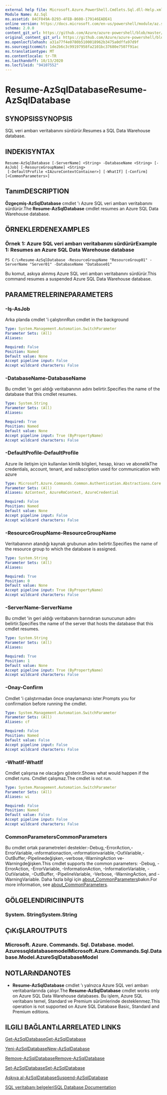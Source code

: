 ```yaml
---
external help file: Microsoft.Azure.PowerShell.Cmdlets.Sql.dll-Help.xml
Module Name: Az.Sql
ms.assetid: 84CF049A-D293-4FEB-8608-179146EADE41
online version: https://docs.microsoft.com/en-us/powershell/module/az.sql/resume-azsqldatabase
schema: 2.0.0
content_git_url: https://github.com/Azure/azure-powershell/blob/master/src/Sql/Sql/help/Resume-AzSqlDatabase.md
original_content_git_url: https://github.com/Azure/azure-powershell/blob/master/src/Sql/Sql/help/Resume-AzSqlDatabase.md
ms.openlocfilehash: a31a77f4e0780b5100018962b3475a0dffa97d9f
ms.sourcegitcommit: 1de2b6c3c99197958fa2101bc37680e7507f91ac
ms.translationtype: MT
ms.contentlocale: tr-TR
ms.lasthandoff: 10/13/2020
ms.locfileid: "94107552"
---
```

# <span data-ttu-id="8ce7e-101">Resume-AzSqlDatabase</span><span class="sxs-lookup"><span data-stu-id="8ce7e-101">Resume-AzSqlDatabase</span></span>

## <span data-ttu-id="8ce7e-102">SYNOPSIS</span><span class="sxs-lookup"><span data-stu-id="8ce7e-102">SYNOPSIS</span></span>
<span data-ttu-id="8ce7e-103">SQL veri ambarı veritabanını sürdürür.</span><span class="sxs-lookup"><span data-stu-id="8ce7e-103">Resumes a SQL Data Warehouse database.</span></span>

## <span data-ttu-id="8ce7e-104">INDEKI</span><span class="sxs-lookup"><span data-stu-id="8ce7e-104">SYNTAX</span></span>

```
Resume-AzSqlDatabase [-ServerName] <String> -DatabaseName <String> [-AsJob] [-ResourceGroupName] <String>
 [-DefaultProfile <IAzureContextContainer>] [-WhatIf] [-Confirm] [<CommonParameters>]
```

## <span data-ttu-id="8ce7e-105">Tanım</span><span class="sxs-lookup"><span data-stu-id="8ce7e-105">DESCRIPTION</span></span>
<span data-ttu-id="8ce7e-106">**Özgeçmiş-AzSqlDatabase** cmdlet 'ı Azure SQL veri ambarı veritabanını sürdürür.</span><span class="sxs-lookup"><span data-stu-id="8ce7e-106">The **Resume-AzSqlDatabase** cmdlet resumes an Azure SQL Data Warehouse database.</span></span>

## <span data-ttu-id="8ce7e-107">ÖRNEKLERDEN</span><span class="sxs-lookup"><span data-stu-id="8ce7e-107">EXAMPLES</span></span>

### <span data-ttu-id="8ce7e-108">Örnek 1: Azure SQL veri ambarı veritabanını sürdürür</span><span class="sxs-lookup"><span data-stu-id="8ce7e-108">Example 1: Resumes an Azure SQL Data Warehouse database</span></span>
```
PS C:\>Resume-AzSqlDatabase -ResourceGroupName "ResourceGroup01" -ServerName "Server01" -DatabaseName "Database01"
```

<span data-ttu-id="8ce7e-109">Bu komut, askıya alınmış Azure SQL veri ambarı veritabanını sürdürür.</span><span class="sxs-lookup"><span data-stu-id="8ce7e-109">This command resumes a suspended Azure SQL Data Warehouse database.</span></span>

## <span data-ttu-id="8ce7e-110">PARAMETRELERINE</span><span class="sxs-lookup"><span data-stu-id="8ce7e-110">PARAMETERS</span></span>

### <span data-ttu-id="8ce7e-111">-Iş</span><span class="sxs-lookup"><span data-stu-id="8ce7e-111">-AsJob</span></span>
<span data-ttu-id="8ce7e-112">Arka planda cmdlet 'i çalıştırın</span><span class="sxs-lookup"><span data-stu-id="8ce7e-112">Run cmdlet in the background</span></span>

```yaml
Type: System.Management.Automation.SwitchParameter
Parameter Sets: (All)
Aliases:

Required: False
Position: Named
Default value: None
Accept pipeline input: False
Accept wildcard characters: False
```

### <span data-ttu-id="8ce7e-113">-DatabaseName</span><span class="sxs-lookup"><span data-stu-id="8ce7e-113">-DatabaseName</span></span>
<span data-ttu-id="8ce7e-114">Bu cmdlet 'in geri aldığı veritabanının adını belirtir.</span><span class="sxs-lookup"><span data-stu-id="8ce7e-114">Specifies the name of the database that this cmdlet resumes.</span></span>

```yaml
Type: System.String
Parameter Sets: (All)
Aliases:

Required: True
Position: Named
Default value: None
Accept pipeline input: True (ByPropertyName)
Accept wildcard characters: False
```

### <span data-ttu-id="8ce7e-115">-DefaultProfile</span><span class="sxs-lookup"><span data-stu-id="8ce7e-115">-DefaultProfile</span></span>
<span data-ttu-id="8ce7e-116">Azure ile iletişim için kullanılan kimlik bilgileri, hesap, kiracı ve abonelik</span><span class="sxs-lookup"><span data-stu-id="8ce7e-116">The credentials, account, tenant, and subscription used for communication with azure</span></span>

```yaml
Type: Microsoft.Azure.Commands.Common.Authentication.Abstractions.Core.IAzureContextContainer
Parameter Sets: (All)
Aliases: AzContext, AzureRmContext, AzureCredential

Required: False
Position: Named
Default value: None
Accept pipeline input: False
Accept wildcard characters: False
```

### <span data-ttu-id="8ce7e-117">-ResourceGroupName</span><span class="sxs-lookup"><span data-stu-id="8ce7e-117">-ResourceGroupName</span></span>
<span data-ttu-id="8ce7e-118">Veritabanının atandığı kaynak grubunun adını belirtir.</span><span class="sxs-lookup"><span data-stu-id="8ce7e-118">Specifies the name of the resource group to which the database is assigned.</span></span>

```yaml
Type: System.String
Parameter Sets: (All)
Aliases:

Required: True
Position: 0
Default value: None
Accept pipeline input: True (ByPropertyName)
Accept wildcard characters: False
```

### <span data-ttu-id="8ce7e-119">-ServerName</span><span class="sxs-lookup"><span data-stu-id="8ce7e-119">-ServerName</span></span>
<span data-ttu-id="8ce7e-120">Bu cmdlet 'in geri aldığı veritabanını barındıran sunucunun adını belirtir.</span><span class="sxs-lookup"><span data-stu-id="8ce7e-120">Specifies the name of the server that hosts the database that this cmdlet resumes.</span></span>

```yaml
Type: System.String
Parameter Sets: (All)
Aliases:

Required: True
Position: 1
Default value: None
Accept pipeline input: True (ByPropertyName)
Accept wildcard characters: False
```

### <span data-ttu-id="8ce7e-121">-Onay</span><span class="sxs-lookup"><span data-stu-id="8ce7e-121">-Confirm</span></span>
<span data-ttu-id="8ce7e-122">Cmdlet 'i çalıştırmadan önce onaylamanızı ister.</span><span class="sxs-lookup"><span data-stu-id="8ce7e-122">Prompts you for confirmation before running the cmdlet.</span></span>

```yaml
Type: System.Management.Automation.SwitchParameter
Parameter Sets: (All)
Aliases: cf

Required: False
Position: Named
Default value: False
Accept pipeline input: False
Accept wildcard characters: False
```

### <span data-ttu-id="8ce7e-123">-WhatIf</span><span class="sxs-lookup"><span data-stu-id="8ce7e-123">-WhatIf</span></span>
<span data-ttu-id="8ce7e-124">Cmdlet çalışırsa ne olacağını gösterir.</span><span class="sxs-lookup"><span data-stu-id="8ce7e-124">Shows what would happen if the cmdlet runs.</span></span>
<span data-ttu-id="8ce7e-125">Cmdlet çalışmaz.</span><span class="sxs-lookup"><span data-stu-id="8ce7e-125">The cmdlet is not run.</span></span>

```yaml
Type: System.Management.Automation.SwitchParameter
Parameter Sets: (All)
Aliases: wi

Required: False
Position: Named
Default value: False
Accept pipeline input: False
Accept wildcard characters: False
```

### <span data-ttu-id="8ce7e-126">CommonParameters</span><span class="sxs-lookup"><span data-stu-id="8ce7e-126">CommonParameters</span></span>
<span data-ttu-id="8ce7e-127">Bu cmdlet ortak parametreleri destekler:-Debug,-ErrorAction,-ErrorVariable,-ınformationaction,-ınformationvariable,-OutVariable,-OutBuffer,-Pipelinedeğişken,-verbose,-WarningAction ve-Warningdeğişken.</span><span class="sxs-lookup"><span data-stu-id="8ce7e-127">This cmdlet supports the common parameters: -Debug, -ErrorAction, -ErrorVariable, -InformationAction, -InformationVariable, -OutVariable, -OutBuffer, -PipelineVariable, -Verbose, -WarningAction, and -WarningVariable.</span></span> <span data-ttu-id="8ce7e-128">Daha fazla bilgi için [about_CommonParameters](http://go.microsoft.com/fwlink/?LinkID=113216)bakın.</span><span class="sxs-lookup"><span data-stu-id="8ce7e-128">For more information, see [about_CommonParameters](http://go.microsoft.com/fwlink/?LinkID=113216).</span></span>

## <span data-ttu-id="8ce7e-129">GÖLGELENDIRICI</span><span class="sxs-lookup"><span data-stu-id="8ce7e-129">INPUTS</span></span>

### <span data-ttu-id="8ce7e-130">System. String</span><span class="sxs-lookup"><span data-stu-id="8ce7e-130">System.String</span></span>

## <span data-ttu-id="8ce7e-131">ÇıKıŞLAR</span><span class="sxs-lookup"><span data-stu-id="8ce7e-131">OUTPUTS</span></span>

### <span data-ttu-id="8ce7e-132">Microsoft. Azure. Commands. Sql. Database. model. Azuressqldatabasemodel</span><span class="sxs-lookup"><span data-stu-id="8ce7e-132">Microsoft.Azure.Commands.Sql.Database.Model.AzureSqlDatabaseModel</span></span>

## <span data-ttu-id="8ce7e-133">NOTLARıNDA</span><span class="sxs-lookup"><span data-stu-id="8ce7e-133">NOTES</span></span>
* <span data-ttu-id="8ce7e-134">**Resume-AzSqlDatabase** cmdlet 'ı yalnızca Azure SQL veri ambarı veritabanlarında çalışır.</span><span class="sxs-lookup"><span data-stu-id="8ce7e-134">The **Resume-AzSqlDatabase** cmdlet works only on Azure SQL Data Warehouse databases.</span></span> <span data-ttu-id="8ce7e-135">Bu işlem, Azure SQL veritabanı temel, Standard ve Premium sürümlerinde desteklenmez.</span><span class="sxs-lookup"><span data-stu-id="8ce7e-135">This operation is not supported on Azure SQL Database Basic, Standard and Premium editions.</span></span>

## <span data-ttu-id="8ce7e-136">ILGILI BAĞLANTıLAR</span><span class="sxs-lookup"><span data-stu-id="8ce7e-136">RELATED LINKS</span></span>

[<span data-ttu-id="8ce7e-137">Get-AzSqlDatabase</span><span class="sxs-lookup"><span data-stu-id="8ce7e-137">Get-AzSqlDatabase</span></span>](./Get-AzSqlDatabase.md)

[<span data-ttu-id="8ce7e-138">Yeni-AzSqlDatabase</span><span class="sxs-lookup"><span data-stu-id="8ce7e-138">New-AzSqlDatabase</span></span>](./New-AzSqlDatabase.md)

[<span data-ttu-id="8ce7e-139">Remove-AzSqlDatabase</span><span class="sxs-lookup"><span data-stu-id="8ce7e-139">Remove-AzSqlDatabase</span></span>](./Remove-AzSqlDatabase.md)

[<span data-ttu-id="8ce7e-140">Set-AzSqlDatabase</span><span class="sxs-lookup"><span data-stu-id="8ce7e-140">Set-AzSqlDatabase</span></span>](./Set-AzSqlDatabase.md)

[<span data-ttu-id="8ce7e-141">Askıya al-AzSqlDatabase</span><span class="sxs-lookup"><span data-stu-id="8ce7e-141">Suspend-AzSqlDatabase</span></span>](./Suspend-AzSqlDatabase.md)

[<span data-ttu-id="8ce7e-142">SQL veritabanı belgeleri</span><span class="sxs-lookup"><span data-stu-id="8ce7e-142">SQL Database Documentation</span></span>](https://docs.microsoft.com/azure/sql-database/)


